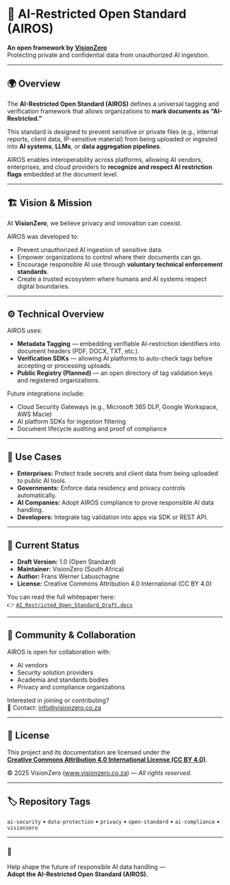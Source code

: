 # 🧠 AI-Restricted Open Standard (AIROS)

**An open framework by [VisionZero](https://www.visionzero.co.za)**  
Protecting private and confidential data from unauthorized AI ingestion.

---

## 🌍 Overview

The **AI-Restricted Open Standard (AIROS)** defines a universal tagging and verification framework that allows organizations to **mark documents as “AI-Restricted.”**  

This standard is designed to prevent sensitive or private files (e.g., internal reports, client data, IP-sensitive material) from being uploaded or ingested into **AI systems**, **LLMs**, or **data aggregation pipelines**.

AIROS enables interoperability across platforms, allowing AI vendors, enterprises, and cloud providers to **recognize and respect AI restriction flags** embedded at the document level.

---

## 🏗️ Vision & Mission

At **VisionZero**, we believe privacy and innovation can coexist.

AIROS was developed to:
- Prevent unauthorized AI ingestion of sensitive data.  
- Empower organizations to control where their documents can go.  
- Encourage responsible AI use through **voluntary technical enforcement standards**.  
- Create a trusted ecosystem where humans and AI systems respect digital boundaries.

---

## ⚙️ Technical Overview

AIROS uses:
- **Metadata Tagging** — embedding verifiable AI-restriction identifiers into document headers (PDF, DOCX, TXT, etc.).  
- **Verification SDKs** — allowing AI platforms to auto-check tags before accepting or processing uploads.  
- **Public Registry (Planned)** — an open directory of tag validation keys and registered organizations.

Future integrations include:
- Cloud Security Gateways (e.g., Microsoft 365 DLP, Google Workspace, AWS Macie)
- AI platform SDKs for ingestion filtering
- Document lifecycle auditing and proof of compliance

---

## 🧩 Use Cases

- **Enterprises:** Protect trade secrets and client data from being uploaded to public AI tools.  
- **Governments:** Enforce data residency and privacy controls automatically.  
- **AI Companies:** Adopt AIROS compliance to prove responsible AI data handling.  
- **Developers:** Integrate tag validation into apps via SDK or REST API.

---

## 🚀 Current Status

- **Draft Version:** 1.0 (Open Standard)  
- **Maintainer:** VisionZero (South Africa)  
- **Author:** Frans Werner Labuschagne
- **License:** Creative Commons Attribution 4.0 International (CC BY 4.0)

You can read the full whitepaper here:  
👉 [`AI_Restricted_Open_Standard_Draft.docx`](./AI_Restricted_Open_Standard_Draft.docx)

---

## 💬 Community & Collaboration

AIROS is open for collaboration with:
- AI vendors  
- Security solution providers  
- Academia and standards bodies  
- Privacy and compliance organizations  

Interested in joining or contributing?  
📧 Contact: [info@visionzero.co.za](mailto:info@visionzero.co.za)

---

## 🧾 License

This project and its documentation are licensed under the  
**[Creative Commons Attribution 4.0 International License (CC BY 4.0)](https://creativecommons.org/licenses/by/4.0/)**.  

© 2025 VisionZero (www.visionzero.co.za) — *All rights reserved.*

---

## 🏷️ Repository Tags
`ai-security` • `data-protection` • `privacy` • `open-standard` • `ai-compliance` • `visionzero`

---

### 🌟
Help shape the future of responsible AI data handling —  
**Adopt the AI-Restricted Open Standard (AIROS).**
